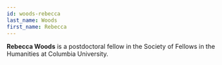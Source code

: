 ```yaml
---
id: woods-rebecca
last_name: Woods
first_name: Rebecca
---
```

**Rebecca Woods** is a postdoctoral fellow in the Society of Fellows in the Humanities at Columbia University.